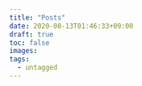 ```yaml
---
title: "Posts"
date: 2020-08-13T01:46:33+09:00
draft: true
toc: false
images:
tags: 
  - untagged
---
```



